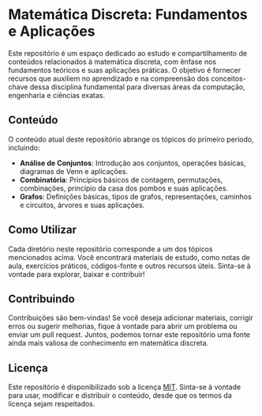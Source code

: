 # Matemática Discreta: Fundamentos e Aplicações

Este repositório é um espaço dedicado ao estudo e compartilhamento de conteúdos relacionados à matemática discreta, com ênfase nos fundamentos teóricos e suas aplicações práticas. O objetivo é fornecer recursos que auxiliem no aprendizado e na compreensão dos conceitos-chave dessa disciplina fundamental para diversas áreas da computação, engenharia e ciências exatas.

## Conteúdo

O conteúdo atual deste repositório abrange os tópicos do primeiro período, incluindo:

- **Análise de Conjuntos**: Introdução aos conjuntos, operações básicas, diagramas de Venn e aplicações.
- **Combinatória**: Princípios básicos de contagem, permutações, combinações, princípio da casa dos pombos e suas aplicações.
- **Grafos**: Definições básicas, tipos de grafos, representações, caminhos e circuitos, árvores e suas aplicações.

## Como Utilizar

Cada diretório neste repositório corresponde a um dos tópicos mencionados acima. Você encontrará materiais de estudo, como notas de aula, exercícios práticos, códigos-fonte e outros recursos úteis. Sinta-se à vontade para explorar, baixar e contribuir!

## Contribuindo

Contribuições são bem-vindas! Se você deseja adicionar materiais, corrigir erros ou sugerir melhorias, fique à vontade para abrir um problema ou enviar um pull request. Juntos, podemos tornar este repositório uma fonte ainda mais valiosa de conhecimento em matemática discreta.

## Licença

Este repositório é disponibilizado sob a licença [MIT](LICENSE). Sinta-se à vontade para usar, modificar e distribuir o conteúdo, desde que os termos da licença sejam respeitados.
